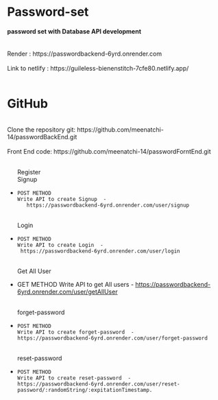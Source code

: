 # Password-set 
<h4>password set with Database API development</h4>
<br>
 Render : https://passwordbackend-6yrd.onrender.com
<br>
<br>
Link to netlify : https://guileless-bienenstitch-7cfe80.netlify.app/
<br><br>

# GitHub
<br>
Clone the repository git: https://github.com/meenatchi-14/passwordBackEnd.git
<br>
<br>
Front End code: https://github.com/meenatchi-14/passwordForntEnd.git
<br>
<br>
<ul>
Register
<br>
Signup
<li>
    
    POST METHOD
    Write API to create Signup  -  
       https://passwordbackend-6yrd.onrender.com/user/signup
</li>
<br>
Login
<li>

    POST METHOD
    Write API to create Login  - 
     https://passwordbackend-6yrd.onrender.com/user/login
</li>
 <br>
Get All User
<li>

   GET METHOD
    Write API to get All users  - 
     https://passwordbackend-6yrd.onrender.com/user/getAllUser
</li>
<br>
forget-password
<li>

    POST METHOD
    Write API to create forget-password  - 
    https://passwordbackend-6yrd.onrender.com/user/forget-password
</li>
<br>
reset-password
<li>

    POST METHOD
    Write API to create reset-password  - 
    https://passwordbackend-6yrd.onrender.com/user/reset-password/:randomString/:expitationTimestamp.
</li>
</ul>





